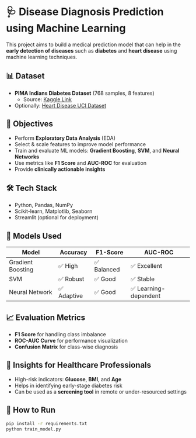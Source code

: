 # 🩺 Disease Diagnosis Prediction using Machine Learning

This project aims to build a medical prediction model that can help in the **early detection of diseases** such as **diabetes** and **heart disease** using machine learning techniques.

## 📊 Dataset
- **PIMA Indians Diabetes Dataset** (768 samples, 8 features)
  - Source: [Kaggle Link](https://www.kaggle.com/datasets/uciml/pima-indians-diabetes-database)
- Optionally: [Heart Disease UCI Dataset](https://archive.ics.uci.edu/ml/datasets/Heart+Disease)

## 🧠 Objectives
- Perform **Exploratory Data Analysis** (EDA)
- Select & scale features to improve model performance
- Train and evaluate ML models: **Gradient Boosting**, **SVM**, and **Neural Networks**
- Use metrics like **F1 Score** and **AUC-ROC** for evaluation
- Provide **clinically actionable insights**

## 🛠️ Tech Stack
- Python, Pandas, NumPy
- Scikit-learn, Matplotlib, Seaborn
- Streamlit (optional for deployment)

## 🧪 Models Used
| Model | Accuracy | F1-Score | AUC-ROC |
|-------|----------|----------|----------|
| Gradient Boosting | ✅ High | ✅ Balanced | ✅ Excellent |
| SVM | ✅ Robust | ✅ Good | ✅ Stable |
| Neural Network | ✅ Adaptive | ✅ Good | ✅ Learning-dependent |

## 📈 Evaluation Metrics
- **F1 Score** for handling class imbalance
- **ROC-AUC Curve** for performance visualization
- **Confusion Matrix** for class-wise diagnosis

## 🔬 Insights for Healthcare Professionals
- High-risk indicators: **Glucose**, **BMI**, and **Age**
- Helps in identifying early-stage diabetes risk
- Can be used as a **screening tool** in remote or under-resourced settings

## 🚀 How to Run
```bash
pip install -r requirements.txt
python train_model.py

